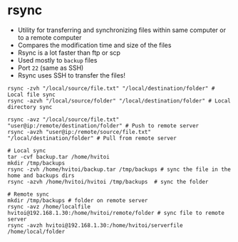 # rsync

- Utility for transferring and synchronizing files within same computer or to a remote computer
- Compares the modification time and size of the files
- Rsync is a lot faster than ftp or scp
- Used mostly to `backup` files
- Port `22` (same as SSH)
- Rsync uses SSH to transfer the files!

```shell
rsync -zvh "/local/source/file.txt" "/local/destination/folder" # Local file sync
rsync -azvh "/local/source/folder" "/local/destination/folder" # Local directory sync

rsync -avz "/local/source/file.txt" "user@ip:/remote/destination/folder" # Push to remote server
rsync -avzh "user@ip:/remote/source/file.txt" "/local/destination/folder" # Pull from remote server

# Local sync
tar -cvf backup.tar /home/hvitoi
mkdir /tmp/backups
rsync -zvh /home/hvitoi/backup.tar /tmp/backups # sync the file in the home and backups dirs
rsync -azvh /home/hvitoi/hvitoi /tmp/backups  # sync the folder

# Remote sync
mkdir /tmp/backups # folder on remote server
rsync -avz /home/localfile hvitoi@192.168.1.30:/home/hvitoi/remote/folder # sync file to remote server
rsync -avzh hvitoi@192.168.1.30:/home/hvitoi/serverfile /home/local/folder
```
